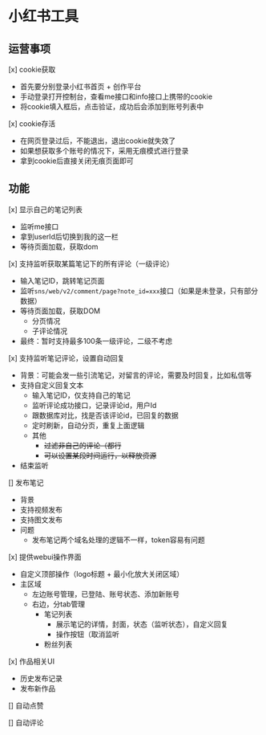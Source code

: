 # 小红书工具

## 运营事项
[x] cookie获取

  - 首先要分别登录小红书首页 + 创作平台
  - 手动登录打开控制台，查看me接口和info接口上携带的cookie
  - 将cookie填入框后，点击验证，成功后会添加到账号列表中

[x] cookie存活

  - 在网页登录过后，不能退出，退出cookie就失效了
  - 如果想获取多个账号的情况下，采用无痕模式进行登录
  - 拿到cookie后直接关闭无痕页面即可

## 功能
[x] 显示自己的笔记列表
  - 监听me接口
  - 拿到userId后切换到我的这一栏
  - 等待页面加载，获取dom

[x] 支持监听获取某篇笔记下的所有评论（一级评论）
  - 输入笔记ID，跳转笔记页面
  - 监听`sns/web/v2/comment/page?note_id=xxx`接口（如果是未登录，只有部分数据）
  - 等待页面加载，获取DOM
    - 分页情况
    - 子评论情况
  - 最终：暂时支持最多100条一级评论，二级不考虑

[x] 支持监听笔记评论，设置自动回复
  - 背景：可能会发一些引流笔记，对留言的评论，需要及时回复，比如私信等
  - 支持自定义回复文本
    - 输入笔记ID，仅支持自己的笔记
    - 监听评论成功接口，记录评论id，用户Id
    - 跟数据库对比，找是否该评论id，已回复的数据
    - 定时刷新，自动分页，重复上面逻辑
    - 其他
      - ~~过滤非自己的评论（都行~~
      - ~~可以设置某段时间运行，以释放资源~~
  - 结束监听

[] 发布笔记
  - 背景
  - 支持视频发布
  - 支持图文发布
  - 问题
    - 发布笔记两个域名处理的逻辑不一样，token容易有问题

[x] 提供webui操作界面
  - 自定义顶部操作（logo标题 + 最小化放大关闭区域）
  - 主区域
    - 左边账号管理，已登陆、账号状态、添加新账号
    - 右边，分tab管理
      - 笔记列表
        - 展示笔记的详情，封面，状态（监听状态），自定义回复
        - 操作按钮（取消监听
      - 粉丝列表

[x] 作品相关UI
  - 历史发布记录
  - 发布新作品

[] 自动点赞

[] 自动评论
